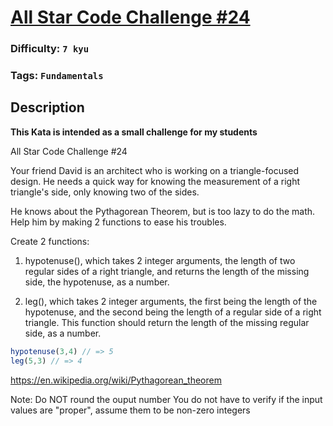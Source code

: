 # [All Star Code Challenge #24](https://www.codewars.com/kata/5866c6cf442e3f16f9000089)

### Difficulty: `7 kyu`

### Tags: `Fundamentals` 

## Description

**This Kata is intended as a small challenge for my students**

All Star Code Challenge #24

Your friend David is an architect who is working on a triangle-focused design. He needs a quick way for knowing the measurement of a right triangle's side, only knowing two of the sides.

He knows about the Pythagorean Theorem, but is too lazy to do the math. Help him by making 2 functions to ease his troubles.

Create 2 functions:

1. hypotenuse(), which takes 2 integer arguments, the length of two regular sides of a right triangle, and returns the length of the missing side, the hypotenuse, as a number.

2. leg(), which takes 2 integer arguments, the first being the length of the hypotenuse, and the second being the length of a regular side of a right triangle. This function should return the length of the missing regular side, as a number.

```js
hypotenuse(3,4) // => 5
leg(5,3) // => 4
```

https://en.wikipedia.org/wiki/Pythagorean_theorem

Note: Do NOT round the ouput number
You do not have to verify if the input values are "proper", assume them to be non-zero integers